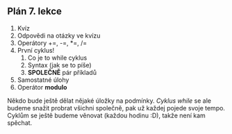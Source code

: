 ## Plán 7. lekce

1. Kvíz
2. Odpovědi na otázky ve kvízu
3. Operátory +=, -=, *=, /=
4. První cyklus!
   1. Co je to while cyklus
   2. Syntax (jak se to píše)
   3. **SPOLEČNĚ** pár příkladů
5. Samostatné úlohy
6. Operátor **modulo**


Někdo bude ještě dělat nějaké úložky na podmínky. *Cyklus while* se ale budeme snažit probrat všichni společně, pak už každej 
pojede svoje tempo. Cyklům se ještě budeme věnovat (každou hodinu :D), takže není kam spěchat.